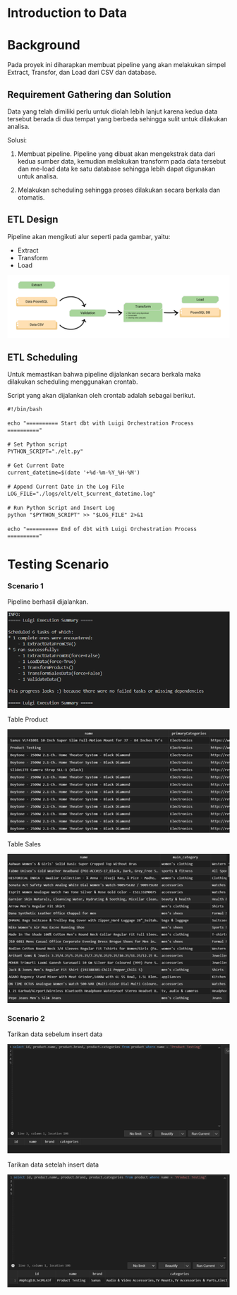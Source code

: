 # Introduction to Data 
# Background
Pada proyek ini diharapkan membuat pipeline yang akan melakukan simpel Extract, Transfor, dan Load dari CSV dan database. 

## Requirement Gathering dan Solution
Data yang telah dimiliki perlu untuk diolah lebih lanjut karena kedua data tersebut berada di dua tempat yang berbeda sehingga sulit untuk dilakukan analisa.

Solusi:
1. Membuat pipeline. Pipeline yang dibuat akan mengekstrak data dari kedua sumber data, kemudian melakukan transform pada data tersebut dan me-load data ke satu database sehingga lebih dapat digunakan untuk analisa.

2. Melakukan scheduling sehingga proses dilakukan secara berkala dan otomatis.

## ETL Design
Pipeline akan mengikuti alur seperti pada gambar, yaitu:
- Extract
- Transform
- Load

![alt text](https://github.com/KyrieCettyara/Intro-to-data-ETL/blob/main/image/design.png)


## ETL Scheduling 
Untuk memastikan bahwa pipeline dijalankan secara berkala maka dilakukan scheduling menggunakan crontab. 

Script yang akan dijalankan oleh crontab adalah sebagai berikut.

~~~
#!/bin/bash

echo "========== Start dbt with Luigi Orchestration Process =========="

# Set Python script
PYTHON_SCRIPT="./elt.py"

# Get Current Date
current_datetime=$(date '+%d-%m-%Y_%H-%M')

# Append Current Date in the Log File
LOG_FILE="./logs/elt/elt_$current_datetime.log"

# Run Python Script and Insert Log
python "$PYTHON_SCRIPT" >> "$LOG_FILE" 2>&1

echo "========== End of dbt with Luigi Orchestration Process =========="
~~~


# Testing Scenario
### Scenario 1
Pipeline berhasil dijalankan.

![alt text](https://github.com/KyrieCettyara/Intro-to-data-ETL/blob/main/image/summary.png)


Table Product

![alt text](https://github.com/KyrieCettyara/Intro-to-data-ETL/blob/main/image/table_product.png)

Table Sales

![alt text](https://github.com/KyrieCettyara/Intro-to-data-ETL/blob/main/image/table_sales.png)


### Scenario 2
Tarikan data sebelum insert data

![alt text](https://github.com/KyrieCettyara/Intro-to-data-ETL/blob/main/image/before_testing1.png)


Tarikan data setelah insert data

![alt text](https://github.com/KyrieCettyara/Intro-to-data-ETL/blob/main/image/after_testing1.png)
